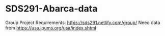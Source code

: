 # SDS291-Abarca-data
Group Project Requirements: https://sds291.netlify.com/group/ Need data from https://usa.ipums.org/usa/index.shtml
